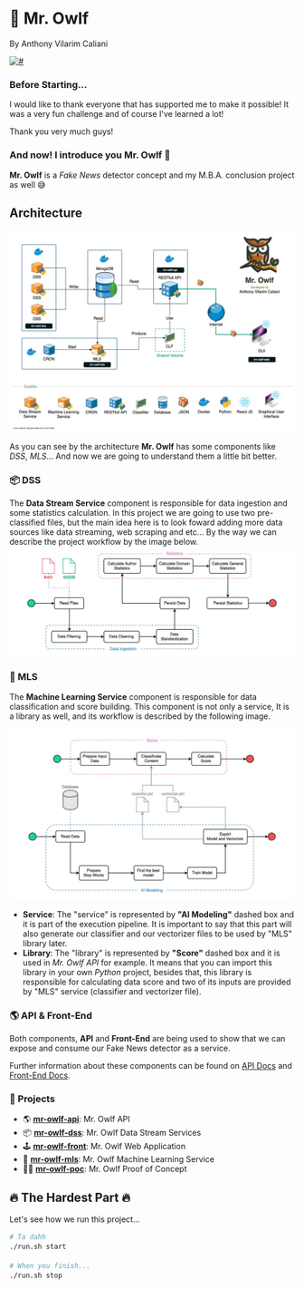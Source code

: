 # 🦉 Mr. Owlf
By Anthony Vilarim Caliani

[![#](https://img.shields.io/badge/licence-MIT-lightseagreen.svg)](#)

### Before Starting...
I would like to thank everyone that has supported me to make it possible!
It was a very fun challenge and of course I've learned a lot!

Thank you very much guys!  

### And now! I introduce you **Mr. Owlf** 🦉
**Mr. Owlf** is a _Fake News_ detector concept and my M.B.A. conclusion project as well 😅

## Architecture
![architecture](.doc/architecture.jpg)

As you can see by the architecture **Mr. Owlf** has some components like _DSS_, _MLS_... And now we are going to understand them a little bit better.

### 📦 DSS
The **Data Stream Service** component is responsible for data ingestion and some statistics calculation. In this project we are going to use two pre-classified files, but the main idea here is to look foward adding more data sources like data streaming, web scraping and etc... By the way we can describe the project workflow by the image below.
![dss](.doc/architecture-dss.jpg)

### 🤖 MLS
The **Machine Learning Service** component is responsible for data classification and score building. This component is not only a service, It is a library as well, and its workflow is described by the following image.

![mls](.doc/architecture-mls.jpg)

- **Service**: The "service" is represented by **"AI Modeling"** dashed box and it is part of the execution pipeline. It is important to say that this part will also generate our classifier and our vectorizer files to be used by "MLS" library later.
- **Library**: The "library" is represented by **"Score"** dashed box and it is used in _Mr. Owlf API_ for example. It means that you can import this library in your own _Python_ project, besides that, this library is responsible for calculating data score and two of its inputs are provided by "MLS" service (classifier and vectorizer file).

### 🌎 API & Front-End
Both components, **API** and **Front-End** are being used to show that we can expose and consume our Fake News detector as a service.

Further information about these components can be found on [API Docs](mr-owlf-api/README.md) and [Front-End Docs](mr-owlf-front/README.md).


### 🧱 Projects

- 🌎 **[mr-owlf-api](mr-owlf-api/README.md)**: Mr. Owlf API
- 📦 **[mr-owlf-dss](mr-owlf-dss/README.md)**: Mr. Owlf Data Stream Services
- 🕹 **[mr-owlf-front](mr-owlf-front/README.md)**: Mr. Owlf Web Application
- 🤖 **[mr-owlf-mls](mr-owlf-mls/README.md)**: Mr. Owlf Machine Learning Service
- 👨‍🔬 **[mr-owlf-poc](.doc/poc/mr-owlf-poc.ipynb)**: Mr. Owlf Proof of Concept


## 🔥 The Hardest Part 🔥
Let's see how we run this project...

```bash
# Ta dahh
./run.sh start

# When you finish...
./run.sh stop
````
